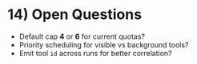# 14) Open Questions

- Default cap **4** or **6** for current quotas?
- Priority scheduling for visible vs background tools?
- Emit tool `id` across runs for better correlation?
